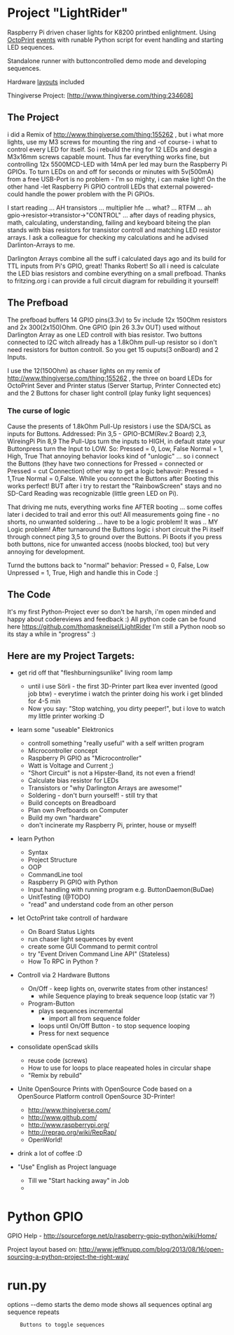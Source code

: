 # Project "LightRider" 

Raspberry Pi driven chaser lights for K8200 printbed enlightment. Using 
[OctoPrint](https://github.com/foosel/OctoPrint) [events](https://github.com/foosel/OctoPrint/wiki/Available-Events) with runable Python script for event handling and starting LED sequences.

Standalone runner with buttoncontrolled demo mode and developing sequences.

Hardware [layouts](docs/hardware.md) included 

Thingiverse Project: [http://www.thingiverse.com/thing:234608]

## The Project

i did a Remix of http://www.thingiverse.com/thing:155262 , but i what more lights, use my M3 screws for mounting the ring 
and -of course- i what to control every LED for itself. So i rebuild the ring for 12 LEDs and desgin a M3x16mm screws capable mount.
Thus far everything works fine, but controlling 12x 5500MCD-LED with 14mA per led may burn the Raspberry Pi GPIOs.
To turn LEDs on and off for seconds or minutes with 5v(500mA) from a free USB-Port is no problem - I'm so mighty, i can make light!
On the other hand -let Raspberry Pi GPIO controll LEDs that external powered- could handle the power problem with the Pi GPIOs.

I start reading ... AH transistors ... multiplier hfe ... what? ... RTFM ... ah gpio->resistor->transistor->"CONTROL" ... after days of reading 
physics, math, calculating, understanding, failing and keyboard biteing the plan stands with bias resistors for transistor controll and 
matching LED resistor arrays. I ask a colleague for checking my calculations and he advised Darlinton-Arrays to me.

Darlington Arrays combine all the suff i calculated days ago and its build for TTL inputs from Pi's GPIO, great! Thanks Robert!
So all i need is calculate the LED bias resistors and combine everything on a small prefboad. Thanks to fritzing.org i can 
provide a full circuit diagram for rebuilding it yourself!

## The Prefboad

The prefboad buffers 14 GPIO pins(3.3v) to 5v include 12x 150Ohm resistors and  2x 300(2x150)Ohm. 
One GPIO (pin 26 3.3v OUT) used without Darlington Array as one LED controll with bias resistor.
Two buttons connected to I2C witch allready has a 1.8kOhm pull-up resistor so i don't need resistors for button controll.
So you get 15 ouputs(3 onBoard) and 2 Inputs.

I use the 12(150Ohm) as chaser lights on my remix of http://www.thingiverse.com/thing:155262 ,
the three on board LEDs for OctoPrint Sever and Printer status (Server Startup, Printer Connected etc)
and the 2 Buttons for chaser light controll (play funky light sequences)

### The curse of logic

Cause the presents of 1.8kOhm Pull-Up resistors i use the SDA/SCL as inputs for Buttons.
Addressed: Pin 3,5  -  GPIO-BCM(Rev.2 Board) 2,3, WireingPi Pin 8,9
The Pull-Ups turn the inputs to HIGH, in default state your Buttonpress turn the Input to LOW.
So: 
Pressed = 0, Low, False
Normal = 1, High, True
That annoying behavior looks kind of "unlogic" ... so i connect the Buttons (they have two connections for Pressed = connected or Pressed = cut Connection)
other way to get a logic behavoir: Pressed = 1,True Normal = 0,False.
While you connect the Buttons after Booting this works perfect!
BUT after i try to restart the "RainbowScreen" stays and no SD-Card Reading was recognizable (little green LED on Pi).

That driving me nuts, everything works fine AFTER booting ... some coffes later i decided to trail and error this out!
All measurements going fine - no shorts, no unwanted soldering ... have to be a logic problem! 
It was .. MY Logic problem!
After turnaround the Buttons logic i short circuit the Pi itself through connect ping 3,5 to ground over the Buttons.
Pi Boots if you press both buttons, nice for unwanted access (noobs blocked, too) but very annoying for development.

Turnd the buttons back to "normal" behavior:
Pressed = 0, False, Low
Unpressed = 1, True, High
and handle this in Code :]

## The Code

It's my first Python-Project ever so don't be harsh, i'm open minded and happy about codereviews and feedback :)
All python code can be found here https://github.com/thomaskneisel/LightRider
I'm still a Python noob so its stay a while in "progress" :)

## Here are my Project Targets:

* get rid off that "fleshburningsunlike" living room lamp
	* until i use Sörli - the first 3D-Printer part Ikea ever invented (good job btw) - everytime i watch the 
		printer doing his work i get blinded for 4-5 min
	* Now you say: "Stop watching, you dirty peeper!", but i love to watch my little printer working :D

*	learn some "useable" Elektronics
	* controll something "really useful" with a self written program
	* Microcontroller concept
	* Raspberry Pi GPIO as "Microcontroller"
	* Watt is Voltage and Current ;)
	* "Short Circuit" is not a Hipster-Band, its not even a friend!
	* Calculate bias resistor for LEDs
	* Transistors or "why Darlington Arrays are awesome!"
	* Soldering - don't burn yourself! - still try that
	* Build concepts on Breadboard
	* Plan own Prefboards on Computer
	* Build my own "hardware"
	* don't incinerate my Raspberry Pi, printer, house or myself!

* learn Python
	* Syntax
	* Project Structure
	* OOP
	* CommandLine tool
	* Raspberry Pi GPIO with Python
	* Input handling with running program e.g. ButtonDaemon(BuDae)
	* UnitTesting (@TODO)
	* "read" and understand code from an other person
	
* let OctoPrint take controll of hardware
	* On Board Status Lights
	* run chaser light sequences by event
	* create some GUI Command to permit control
	* try "Event Driven Command Line API" (Stateless)
	* How To RPC in Python ?

* Controll via 2 Hardware Buttons
	* On/Off - keep lights on, overwrite states from other instances!
		* while Sequence playing to break sequence loop (static var ?)
	* Program-Button 
		* plays sequences incremental
			* import all from sequence folder
		* loops until On/Off Button - to stop sequence looping
		* Press for next sequence
		
* consolidate openScad skills
	* reuse code (screws)
	* How to use for loops to place reapeated holes in circular shape
	* "Remix by rebuild"

* Unite OpenSource Prints with OpenSource Code based on a OpenSource Platform controll OpenSource 3D-Printer!
	* http://www.thingiverse.com/
	* http://www.github.com/
	* http://www.raspberrypi.org/
	* http://reprap.org/wiki/RepRap/
	* OpenWorld!
	
* drink a lot of coffee :D

* "Use" English as Project language
	* Till we "Start hacking away" in Job
	* 
	






Python GPIO
==
GPIO Help - http://sourceforge.net/p/raspberry-gpio-python/wiki/Home/

Project layout based on: http://www.jeffknupp.com/blog/2013/08/16/open-sourcing-a-python-project-the-right-way/


run.py
==
options
	--demo	starts the demo mode
		shows all sequences
		optinal arg sequence repeats

		Buttons to toggle sequences
